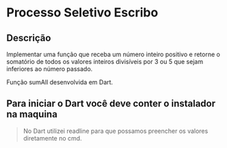 # Processo Seletivo Escribo
## Descrição

Implementar uma função que receba um número inteiro positivo e retorne o
somatório de todos os valores inteiros divisíveis por 3 ou 5 que sejam inferiores ao
número passado.


Função sumAll desenvolvida em Dart.



## Para iniciar o Dart  você deve conter o instalador na maquina
> No Dart  utilizei readline para que possamos preencher os valores diretamente no cmd.




